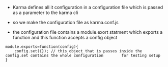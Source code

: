 * Karma defines all it configuration in a configuration file which is passed as a parameter to the karma cli

* so we make the configuration file as karma.conf.js

* the configuration file contains a module.exort statment which exports a function and this function accepts a config object

```
module.exports=function(config){
    config.set({}); // this object that is passes inside the config.set contains the whole configuration        for testing setup
}
```
